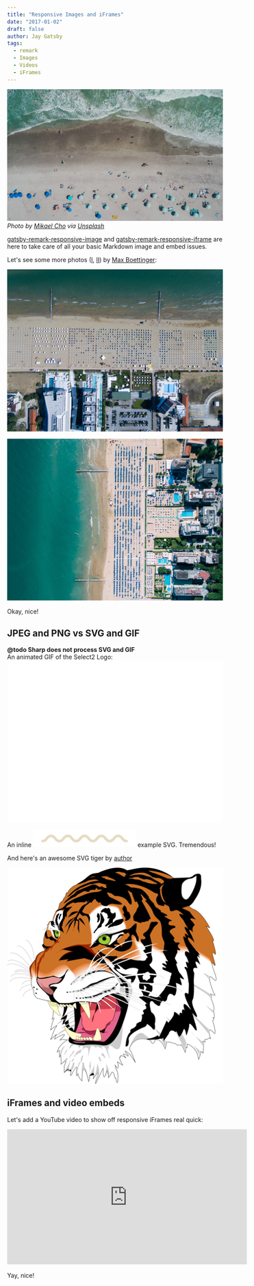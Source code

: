 ```yaml
---
title: "Responsive Images and iFrames"
date: "2017-01-02"
draft: false
author: Jay Gatsby
tags:
  - remark
  - Images
  - Videos
  - iFrames
---
```


![](mikael-cho-214358.jpg)
*Photo by [Mikael Cho](https://unsplash.com/@mikael) via [Unsplash](https://unsplash.com/@mikael?photo=_3TDkAttcaM)*

[gatsby-remark-responsive-image][1] and [gatsby-remark-responsive-iframe][2]
are here to take care of all your basic Markdown image and embed issues.

Let's see some more photos ([I](https://unsplash.com/photos/T7Lnl3PFISM), [II](https://unsplash.com/@maxboettinger?photo=SUFS6CPjB5Q)) by [Max Boettinger](https://unsplash.com/@maxboettinger):

![](max-boettinger-109436.jpg)

![](max-boettinger-288448.jpg)

Okay, nice!

## JPEG and PNG vs SVG and GIF

**@todo Sharp does not process SVG and GIF**  
An animated GIF of the Select2 Logo: ![Select2 Logo animation](select2-logo.gif)

An inline ![example](squiggly.svg) example SVG. Tremendous!

And here's an awesome SVG tiger by [author](http://example.com/)

![awesome tiger](awesome_tiger.svg)

## iFrames and video embeds

Let's add a YouTube video to show off responsive iFrames real quick:

<iframe width="560" height="315" src="https://www.youtube.com/embed/ftYJQSwbbEo" frameborder="0" allowfullscreen></iframe>

Yay, nice!

[1]: https://www.gatsbyjs.org/docs/packages/gatsby-remark-responsive-image/
[2]: https://www.gatsbyjs.org/docs/packages/gatsby-remark-responsive-iframe/
